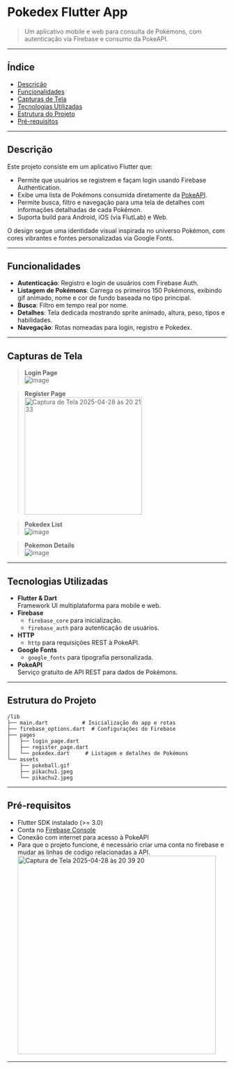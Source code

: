 # Pokedex Flutter App

> Um aplicativo mobile e web para consulta de Pokémons, com autenticação via Firebase e consumo da PokeAPI.

---

## Índice

- [Descrição](#descrição)
- [Funcionalidades](#funcionalidades)
- [Capturas de Tela](#capturas-de-tela)
- [Tecnologias Utilizadas](#tecnologias-utilizadas)
- [Estrutura do Projeto](#estrutura-do-projeto)
- [Pré-requisitos](#pré-requisitos)
  
---

## Descrição

Este projeto consiste em um aplicativo Flutter que:

- Permite que usuários se registrem e façam login usando Firebase Authentication.
- Exibe uma lista de Pokémons consumida diretamente da [PokeAPI](https://pokeapi.co/).
- Permite busca, filtro e navegação para uma tela de detalhes com informações detalhadas de cada Pokémon.
- Suporta build para Android, iOS (via FlutLab) e Web.

O design segue uma identidade visual inspirada no universo Pokémon, com cores vibrantes e fontes personalizadas via Google Fonts.

---

## Funcionalidades

- **Autenticação**: Registro e login de usuários com Firebase Auth.
- **Listagem de Pokémons**: Carrega os primeiros 150 Pokémons, exibindo gif animado, nome e cor de fundo baseada no tipo principal.
- **Busca**: Filtro em tempo real por nome.
- **Detalhes**: Tela dedicada mostrando sprite animado, altura, peso, tipos e habilidades.
- **Navegação**: Rotas nomeadas para login, registro e Pokedex.

---

## Capturas de Tela

> **Login Page**  
> ![image](https://github.com/user-attachments/assets/f0b9edd5-5a13-4433-972c-e60bfb237a60)

> **Register Page**  
> <img width="269" alt="Captura de Tela 2025-04-28 às 20 21 33" src="https://github.com/user-attachments/assets/0985d3aa-7201-4453-b983-cc7240e0153e" />

> **Pokedex List**  
> ![image](https://github.com/user-attachments/assets/323c7719-217d-4ad9-8e7a-69a87d00ebfa)

> **Pokemon Details**  
> ![image](https://github.com/user-attachments/assets/e1bafa5b-7440-4f0c-b9ee-2c0075bd0188)

---

## Tecnologias Utilizadas

- **Flutter & Dart**  
  Framework UI multiplataforma para mobile e web.
- **Firebase**  
  - `firebase_core` para inicialização.  
  - `firebase_auth` para autenticação de usuários.
- **HTTP**  
  - `http` para requisições REST à PokeAPI.
- **Google Fonts**  
  - `google_fonts` para tipografia personalizada.
- **PokeAPI**  
  Serviço gratuito de API REST para dados de Pokémons.

---

## Estrutura do Projeto

```text
/lib
├── main.dart           # Inicialização do app e rotas
├── firebase_options.dart  # Configurações do Firebase
├── pages
│   ├── login_page.dart
│   ├── register_page.dart
│   └── pokedex.dart     # Listagem e detalhes de Pokémons
└── assets
    ├── pokeball.gif
    ├── pikachu1.jpeg
    └── pikachu2.jpeg
```

---

## Pré-requisitos

- Flutter SDK instalado (>= 3.0)  
- Conta no [Firebase Console](https://console.firebase.google.com/)  
- Conexão com internet para acesso à PokeAPI
- Para que o projeto funcione, é necessário criar uma conta no firebase e mudar as linhas de codigo relacionadas a API.
  <img width="455" alt="Captura de Tela 2025-04-28 às 20 39 20" src="https://github.com/user-attachments/assets/24349714-835e-4641-b9c0-79919df9aff4" />


---




